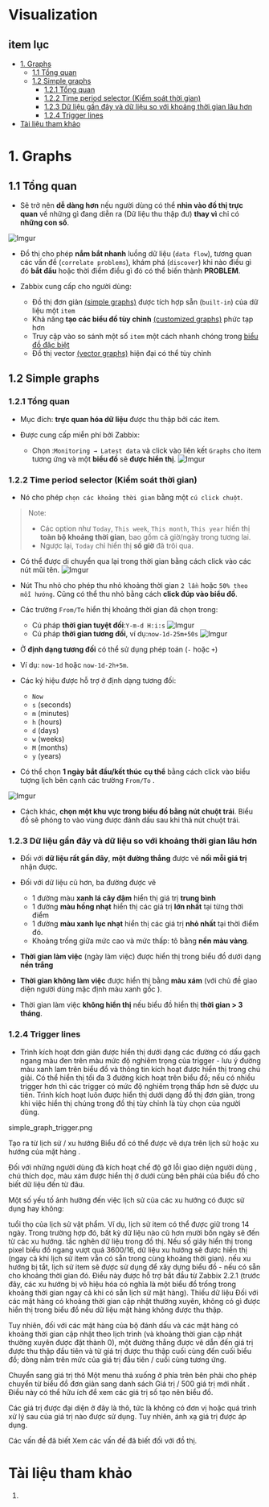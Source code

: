 <h1> Visualization </h1>

<h2> item lục </h2>

- [1. Graphs](#1-graphs)
  - [1.1 Tổng quan](#11-tổng-quan)
  - [1.2 Simple graphs](#12-simple-graphs)
    - [1.2.1 Tổng quan](#121-tổng-quan)
    - [1.2.2 Time period selector (Kiểm soát thời gian)](#122-time-period-selector-kiểm-soát-thời-gian)
    - [1.2.3 Dữ liệu gần đây và dữ liệu so với khoảng thời gian lâu hơn](#123-dữ-liệu-gần-đây-và-dữ-liệu-so-với-khoảng-thời-gian-lâu-hơn)
    - [1.2.4 Trigger lines](#124-trigger-lines)
- [Tài liệu tham khảo](#tài-liệu-tham-khảo)

# 1. Graphs
## 1.1 Tổng quan
- Sẽ trở nên **dễ dàng hơn** nếu người dùng có thể **nhìn vào đồ thị trực quan** về những gì đang diễn ra (Dữ liệu thu thập đư) **thay vì** chỉ có **những con số**.

![Imgur](https://i.imgur.com/pj823Lp.png)

- Đồ thị cho phép **nắm bắt nhanh** luồng dữ liệu (`data flow`), tương quan các vấn đề (`correlate problems`), khám phá (`discover`) khi nào điều gì đó **bắt đầu** hoặc thời điểm điều gì đó có thể biến thành **PROBLEM**.

- Zabbix cung cấp cho người dùng:

  - Đồ thị đơn giản [(simple graphs)](https://www.zabbix.com/documentation/current/en/manual/config/visualization/graphs/simple) được tích hợp sẵn (`built-in`) của dữ liệu một `item`
  - Khả năng **tạo các biểu đồ tùy chỉnh** [(customized graphs)](https://www.zabbix.com/documentation/current/en/manual/config/visualization/graphs/custom) phức tạp hơn
  - Truy cập vào so sánh một số `item` một cách nhanh chóng trong [biểu đồ đặc biệt](https://www.zabbix.com/documentation/current/en/manual/config/visualization/graphs/adhoc)
  - Đồ thị vector [(vector graphs)](https://www.zabbix.com/documentation/current/en/manual/web_interface/frontend_sections/monitoring/dashboard/widgets#graph) hiện đại có thể tùy chỉnh

## 1.2 Simple graphs
### 1.2.1 Tổng quan
- Mục đích: **trực quan hóa dữ liệu** được thu thập bởi các item.

- Được cung cấp miễn phí bởi Zabbix:
  - Chọn :`Monitoring → Latest data` và click vào liên kết `Graphs` cho item tương ứng và một **biểu đồ** sẽ **được hiển thị**.
    ![Imgur](https://i.imgur.com/cnU7Sxg.png)
 
### 1.2.2 Time period selector (Kiểm soát thời gian)
- Nó cho phép `chọn các khoảng thời gian` bằng một `cú click chuột`.

> Note:
> - Các option như `Today`, `This week`, `This month`, `This year` hiển thị **toàn bộ khoảng thời gian**, bao gồm cả giờ/ngày trong tương lai.
> - Ngược lại, `Today` chỉ hiển thị **số giờ** đã trôi qua.

- Có thể được di chuyển qua lại trong thời gian bằng cách click vào các nút mũi tên.
    ![Imgur](https://i.imgur.com/FpS9DSK.png)
-  Nút Thu nhỏ cho phép thu nhỏ khoảng thời gian `2 lần` hoặc `50% theo mỗi hướng`. Cũng có thể thu nhỏ bằng cách **click đúp vào biểu đồ**.

- Các trường `From/To` hiển thị khoảng thời gian đã chọn trong:

  - Cú pháp **thời gian tuyệt đối**:`Y-m-d H:i:s`
    ![Imgur](https://i.imgur.com/EAsez6H.png)
  - Cú pháp **thời gian tương đối**, ví dụ:`now-1d-25m+50s`
    ![Imgur](https://i.imgur.com/A8NCx9r.png)


- Ở **định dạng tương đối** có thể sử dụng phép toán (`-` hoặc `+`)
- Ví dụ: `now-1d` hoặc `now-1d-2h+5m`. 
- Các ký hiệu được hỗ trợ ở định dạng tương đối:
  - `Now`
  - `s` (seconds)
  - `m` (minutes)
  - `h` (hours)
  - `d` (days)
  - `w` (weeks)
  - `M` (months)
  - `y` (years)

- Có thể chọn **1 ngày bắt đầu/kết thúc** **cụ thể** bằng cách click vào biểu tượng lịch bên cạnh các trường `From/To` .

![Imgur](https://i.imgur.com/SoctamI.png)


- Cách khác, **chọn một khu vực trong biểu đồ bằng nút chuột trái**. Biểu đồ sẽ phóng to vào vùng được đánh dấu sau khi thả nút chuột trái.


### 1.2.3 Dữ liệu gần đây và dữ liệu so với khoảng thời gian lâu hơn
- Đối với **dữ liệu rất gần đây**, **một đường thẳng** được vẽ **nối mỗi giá trị** nhận được.

- Đối với dữ liệu cũ hơn, ba đường được vẽ 
  - 1 đường màu **xanh lá cây đậm** hiển thị giá trị **trung bình**
  - 1 đường **màu hồng nhạt** hiển thị các giá trị **lớn nhất** tại từng thời điểm
  - 1 đường **màu xanh lục nhạt** hiển thị các giá trị **nhỏ nhất** tại thời điểm đó. 
  - Khoảng trống giữa mức cao và mức thấp: tô bằng **nền màu vàng**.

- **Thời gian làm việc** (ngày làm việc) được hiển thị trong biểu đồ dưới dạng **nền trắng**
- **Thời gian không làm việc** được hiển thị bằng **màu xám** (với chủ đề giao diện người dùng mặc định màu xanh gốc ).

- Thời gian làm việc **không hiển thị** nếu biểu đồ hiển thị **thời gian > 3 tháng**.

### 1.2.4 Trigger lines

- Trình kích hoạt đơn giản được hiển thị dưới dạng các đường có dấu gạch ngang màu đen trên màu mức độ nghiêm trọng của trigger - lưu ý đường màu xanh lam trên biểu đồ và thông tin kích hoạt được hiển thị trong chú giải. Có thể hiển thị tối đa 3 đường kích hoạt trên biểu đồ; nếu có nhiều trigger hơn thì các trigger có mức độ nghiêm trọng thấp hơn sẽ được ưu tiên. Trình kích hoạt luôn được hiển thị dưới dạng đồ thị đơn giản, trong khi việc hiển thị chúng trong đồ thị tùy chỉnh là tùy chọn của người dùng.

simple_graph_trigger.png

Tạo ra từ lịch sử / xu hướng
Biểu đồ có thể được vẽ dựa trên lịch sử hoặc xu hướng của mặt hàng .

Đối với những người dùng đã kích hoạt chế độ gỡ lỗi giao diện người dùng , chú thích dọc, màu xám được hiển thị ở dưới cùng bên phải của biểu đồ cho biết dữ liệu đến từ đâu.

Một số yếu tố ảnh hưởng đến việc lịch sử của các xu hướng có được sử dụng hay không:

tuổi thọ của lịch sử vật phẩm. Ví dụ, lịch sử item có thể được giữ trong 14 ngày. Trong trường hợp đó, bất kỳ dữ liệu nào cũ hơn mười bốn ngày sẽ đến từ các xu hướng.
tắc nghẽn dữ liệu trong đồ thị. Nếu số giây hiển thị trong pixel biểu đồ ngang vượt quá 3600/16, dữ liệu xu hướng sẽ được hiển thị (ngay cả khi lịch sử item vẫn có sẵn trong cùng khoảng thời gian).
nếu xu hướng bị tắt, lịch sử item sẽ được sử dụng để xây dựng biểu đồ - nếu có sẵn cho khoảng thời gian đó. Điều này được hỗ trợ bắt đầu từ Zabbix 2.2.1 (trước đây, các xu hướng bị vô hiệu hóa có nghĩa là một biểu đồ trống trong khoảng thời gian ngay cả khi có sẵn lịch sử mặt hàng).
Thiếu dữ liệu
Đối với các mặt hàng có khoảng thời gian cập nhật thường xuyên, không có gì được hiển thị trong biểu đồ nếu dữ liệu mặt hàng không được thu thập.

Tuy nhiên, đối với các mặt hàng của bộ đánh dấu và các mặt hàng có khoảng thời gian cập nhật theo lịch trình (và khoảng thời gian cập nhật thường xuyên được đặt thành 0), một đường thẳng được vẽ dẫn đến giá trị được thu thập đầu tiên và từ giá trị được thu thập cuối cùng đến cuối biểu đồ; dòng nằm trên mức của giá trị đầu tiên / cuối cùng tương ứng.

Chuyển sang giá trị thô
Một menu thả xuống ở phía trên bên phải cho phép chuyển từ biểu đồ đơn giản sang danh sách Giá trị / 500 giá trị mới nhất . Điều này có thể hữu ích để xem các giá trị số tạo nên biểu đồ.

Các giá trị được đại diện ở đây là thô, tức là không có đơn vị hoặc quá trình xử lý sau của giá trị nào được sử dụng. Tuy nhiên, ánh xạ giá trị được áp dụng.

Các vấn đề đã biết
Xem các vấn đề đã biết đối với đồ thị.




# Tài liệu tham khảo

1. 